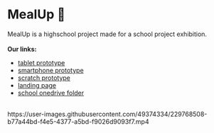# MealUp 🍔
MealUp is a highschool project made for a school project exhibition. <br /><br />
**Our links:**
+ [tablet prototype](https://www.figma.com/proto/lxMVEnkj5koujXieTBxVr6/MealUp---mockup?node-id=120-94&scaling=scale-down&page-id=0%3A1&starting-point-node-id=120%3A94&hide-ui=1)
+ [smartphone prototype](https://www.figma.com/proto/lxMVEnkj5koujXieTBxVr6/MealUp---mockup?node-id=49-23&scaling=scale-down&page-id=7%3A3&starting-point-node-id=49%3A23&hide-ui=1)
+ [scratch prototype](https://scratch.mit.edu/projects/830673710)
+ [landing page](https://mealup.github.io/landing-page/)
+ [school onedrive folder](https://iismarconi-my.sharepoint.com/:f:/g/personal/dossi_massimo_04_itisdalmine_edu_it/EvEkm8E-F0tCuWAg9WULIBQBA0KCg_pqJAp5XN9jSEBAxw?e=z3lvcx)
<br />
https://user-images.githubusercontent.com/49374334/229768508-b77a44bd-f4e5-4377-a5bd-f9026d9093f7.mp4

